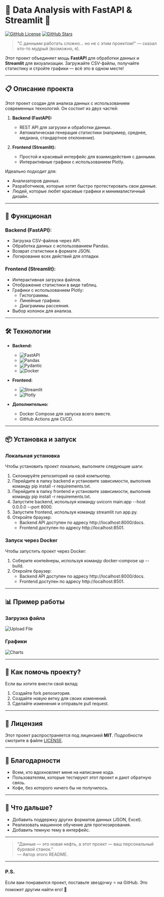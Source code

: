 # 🚀 **Data Analysis with FastAPI & Streamlit** 🌟

[![GitHub License](https://img.shields.io/badge/license-MIT-blue.svg)](LICENSE) [![GitHub Stars](https://img.shields.io/github/stars/trutnevde/data-analysis-fastapi-streamlit?style=social)](https://github.com/trutnevde/data-analysis-fastapi-streamlit)

> "С данными работать сложно... но не с этим проектом!" — сказал кто-то мудрый (возможно, я).

Этот проект объединяет мощь **FastAPI** для обработки данных и **Streamlit** для визуализации. Загружайте CSV-файлы, получайте статистику и стройте графики — всё это в одном месте!

---

## 📋 **Описание проекта**

Этот проект создан для анализа данных с использованием современных технологий. Он состоит из двух частей:

1. **Backend (FastAPI):**
   - REST API для загрузки и обработки данных.
   - Автоматическая генерация статистики (например, среднее, медиана, стандартное отклонение).

2. **Frontend (Streamlit):**
   - Простой и красивый интерфейс для взаимодействия с данными.
   - Интерактивные графики с использованием Plotly.

Идеально подходит для:
- Анализаторов данных.
- Разработчиков, которые хотят быстро протестировать свои данные.
- Людей, которые любят красивые графики и минималистичный дизайн.

---

## 🚀 **Функционал**

### **Backend (FastAPI):**
- Загрузка CSV-файлов через API.
- Обработка данных с использованием Pandas.
- Возврат статистики в формате JSON.
- Логирование всех действий для отладки.

### **Frontend (Streamlit):**
- Интерактивная загрузка файлов.
- Отображение статистики в виде таблиц.
- Графики с использованием Plotly:
  - Гистограммы.
  - Линейные графики.
  - Диаграммы рассеяния.
- Выбор колонок для анализа.

---

## 🛠️ **Технологии**

- **Backend:**
  - ![FastAPI](https://img.shields.io/badge/FastAPI-black?logo=fastapi)
  - ![Pandas](https://img.shields.io/badge/Pandas-blue?logo=pandas)
  - ![Pydantic](https://img.shields.io/badge/Pydantic-green?logo=pydantic)
  - ![Docker](https://img.shields.io/badge/Docker-blue?logo=docker)

- **Frontend:**
  - ![Streamlit](https://img.shields.io/badge/Streamlit-purple?logo=streamlit)
  - ![Plotly](https://img.shields.io/badge/Plotly-orange?logo=plotly)

- **Дополнительно:**
  - Docker Compose для запуска всего вместе.
  - GitHub Actions для CI/CD.

---

## 📦 **Установка и запуск**

### **Локальная установка**
Чтобы установить проект локально, выполните следующие шаги:
1. Склонируйте репозиторий на свой компьютер.
2. Перейдите в папку backend и установите зависимости, выполнив команду pip install -r requirements.txt.
3. Перейдите в папку frontend и установите зависимости, выполнив команду pip install -r requirements.txt.
4. Запустите backend, используя команду uvicorn main:app --host 0.0.0.0 --port 8000.
5. Запустите frontend, используя команду streamlit run app.py.
6. Откройте браузер:
   - Backend API доступен по адресу http://localhost:8000/docs.
   - Frontend доступен по адресу http://localhost:8501.

### **Запуск через Docker**
Чтобы запустить проект через Docker:
1. Соберите контейнеры, используя команду docker-compose up --build.
2. Откройте браузер:
   - Backend API доступен по адресу http://localhost:8000/docs.
   - Frontend доступен по адресу http://localhost:8501.

---

## 📊 **Пример работы**

### **Загрузка файла**
![Upload File](https://via.placeholder.com/800x400?text=Upload+File+Example)

### **Графики**
![Charts](https://via.placeholder.com/800x400?text=Charts+Example)

---

## 🤝 **Как помочь проекту?**

Если вы хотите внести свой вклад:
1. Создайте fork репозитория.
2. Создайте новую ветку для своих изменений.
3. Сделайте изменения и отправьте pull request.

---

## 📜 **Лицензия**

Этот проект распространяется под лицензией **MIT**. Подробности смотрите в файле [LICENSE](LICENSE).

---

## 🙏 **Благодарности**

- Всем, кто вдохновляет меня на написание кода.
- Пользователям, которые тестируют этот проект и дают обратную связь.
- Кофе, без которого ничего бы не получилось.

---

## 🎉 **Что дальше?**

- Добавить поддержку других форматов данных (JSON, Excel).
- Реализовать машинное обучение для прогнозирования.
- Добавить темную тему в интерфейс.

---

> "Данные — это новая нефть, а этот проект — ваш персональный буровой станок."  
> — Автор этого README.

---

### **P.S.**
Если вам понравился проект, поставьте звездочку ⭐️ на GitHub. Это поможет другим найти его! 🚀
